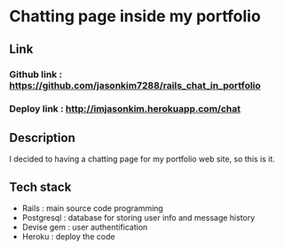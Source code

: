 # Chatting page inside my portfolio

## Link
### Github link : https://github.com/jasonkim7288/rails_chat_in_portfolio
### Deploy link : http://imjasonkim.herokuapp.com/chat

## Description
I decided to having a chatting page for my portfolio web site, so this is it.

## Tech stack
- Rails : main source code programming
- Postgresql : database for storing user info and message history
- Devise gem : user authentification
- Heroku : deploy the code

